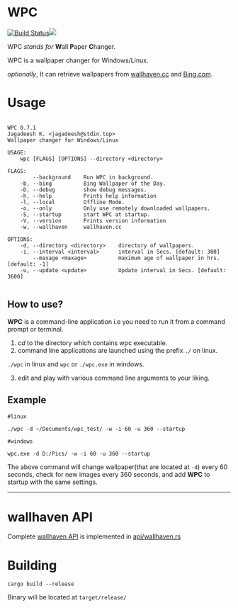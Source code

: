 # WPC  
  
[![Build Status](https://travis-ci.org/jkotra/wpc.svg?branch=master)](https://travis-ci.org/jkotra/wpc)![](https://img.shields.io/github/languages/code-size/jkotra/wpc)

WPC *stands for* **W**all **P**aper **C**hanger.
  
WPC is a wallpaper changer for Windows/Linux. 

*optionally*, It can retrieve wallpapers from [wallhaven.cc](https://wallhaven.cc/) and [Bing.com](https://www.bing.com/).  
  
# Usage  
  
```

WPC 0.7.1
Jagadeesh K. <jagadeesh@stdin.top>
Wallpaper changer for Windows/Linux

USAGE:
    wpc [FLAGS] [OPTIONS] --directory <directory>

FLAGS:
        --background    Run WPC in background.
    -b, --bing          Bing Wallpaper of the Day.
    -D, --debug         show debug messages.
    -h, --help          Prints help information
    -l, --local         Offline Mode.
    -o, --only          Only use remotely downloaded wallpapers.
    -S, --startup       start WPC at startup.
    -V, --version       Prints version information
    -w, --wallhaven     wallhaven.cc

OPTIONS:
    -d, --directory <directory>    directory of wallpapers.
    -i, --interval <interval>      interval in Secs. [default: 300]
        --maxage <maxage>          maximum age of wallpaper in hrs. [default: -1]
    -u, --update <update>          Update interval in Secs. [default: 3600]


 ```

## How to use?

**WPC** is a command-line application i.e you need to run it from a command prompt or terminal.

1. *cd* to the directory which contains wpc executable.
2. command line applications are launched using the prefix `./` on linux.

`./wpc` in linux and `wpc` or `./wpc.exe` in windows.

3. edit and play with various command line arguments to your liking.

## Example

```
#linux

./wpc -d ~/Documents/wpc_test/ -w -i 60 -u 360 --startup

#windows

wpc.exe -d D:/Pics/ -w -i 60 -u 360 --startup

```

The above command will change wallpaper(that are located at `-d`) every 60 seconds, check for new images every 360 seconds, and add **WPC** to startup with the same settings.


---

# wallhaven API

Complete [wallhaven API](https://wallhaven.cc/help/api) is implemented in [api/wallhaven.rs](src/web/wallhaven_api.rs)

# Building  

`cargo build --release`  
  
Binary will be located at `target/release/`
